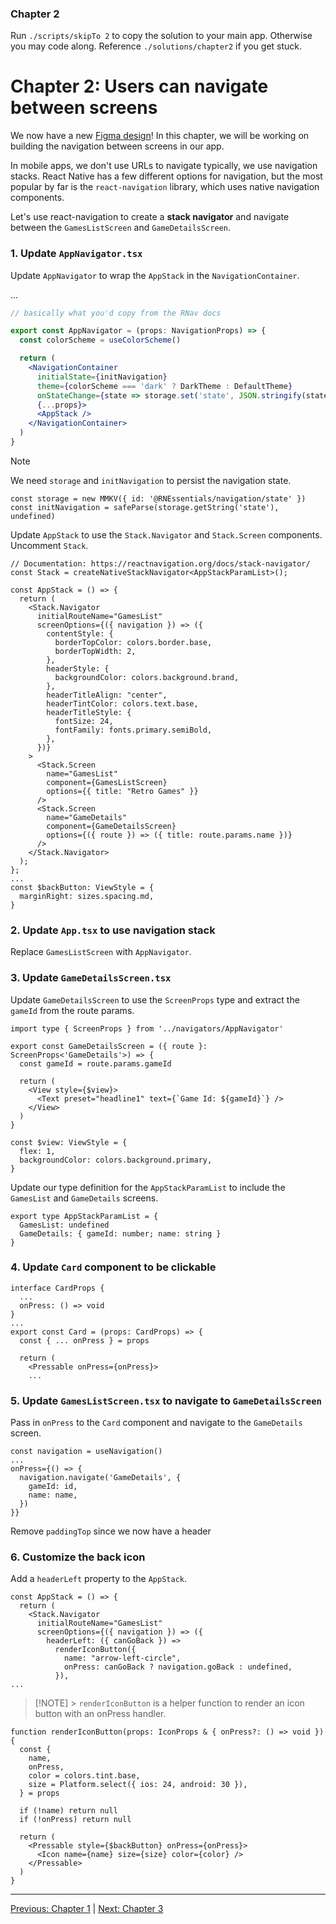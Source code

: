 ### Chapter 2

Run `./scripts/skipTo 2` to copy the solution to your main app. Otherwise you may code along. Reference `./solutions/chapter2` if you get stuck.

# Chapter 2: Users can navigate between screens

We now have a new [Figma design](https://www.figma.com/design/6Ip46lkbe5Ms1FvccKwOAd/Essentials-Workshop?node-id=728-541&p=f&t=pLCTfl2m8Jx1SkMF-0)! In this chapter, we will be working on building the navigation between screens in our app.

In mobile apps, we don't use URLs to navigate typically, we use navigation stacks. React Native has a few different options for navigation, but the most popular by far is the `react-navigation` library, which uses native navigation components.

Let's use react-navigation to create a **stack navigator** and navigate between the `GamesListScreen` and `GameDetailsScreen`.

### 1. Update `AppNavigator.tsx`

Update `AppNavigator` to wrap the `AppStack` in the `NavigationContainer`.

...

```jsx
// basically what you'd copy from the RNav docs

export const AppNavigator = (props: NavigationProps) => {
  const colorScheme = useColorScheme()

  return (
    <NavigationContainer
      initialState={initNavigation}
      theme={colorScheme === 'dark' ? DarkTheme : DefaultTheme}
      onStateChange={state => storage.set('state', JSON.stringify(state))}
      {...props}>
      <AppStack />
    </NavigationContainer>
  )
}
```

> [!NOTE]
> We need `storage` and `initNavigation` to persist the navigation state.

```tsx
const storage = new MMKV({ id: '@RNEssentials/navigation/state' })
const initNavigation = safeParse(storage.getString('state'), undefined)
```

Update `AppStack` to use the `Stack.Navigator` and `Stack.Screen` components. Uncomment `Stack`.

```tsx
// Documentation: https://reactnavigation.org/docs/stack-navigator/
const Stack = createNativeStackNavigator<AppStackParamList>();

const AppStack = () => {
  return (
    <Stack.Navigator
      initialRouteName="GamesList"
      screenOptions={({ navigation }) => ({
        contentStyle: {
          borderTopColor: colors.border.base,
          borderTopWidth: 2,
        },
        headerStyle: {
          backgroundColor: colors.background.brand,
        },
        headerTitleAlign: "center",
        headerTintColor: colors.text.base,
        headerTitleStyle: {
          fontSize: 24,
          fontFamily: fonts.primary.semiBold,
        },
      })}
    >
      <Stack.Screen
        name="GamesList"
        component={GamesListScreen}
        options={{ title: "Retro Games" }}
      />
      <Stack.Screen
        name="GameDetails"
        component={GameDetailsScreen}
        options={({ route }) => ({ title: route.params.name })}
      />
    </Stack.Navigator>
  );
};
...
const $backButton: ViewStyle = {
  marginRight: sizes.spacing.md,
}
```

### 2. Update `App.tsx` to use navigation stack

Replace `GamesListScreen` with `AppNavigator`.

### 3. Update `GameDetailsScreen.tsx`

Update `GameDetailsScreen` to use the `ScreenProps` type and extract the `gameId` from the route params.

```tsx
import type { ScreenProps } from '../navigators/AppNavigator'

export const GameDetailsScreen = ({ route }: ScreenProps<'GameDetails'>) => {
  const gameId = route.params.gameId

  return (
    <View style={$view}>
      <Text preset="headline1" text={`Game Id: ${gameId}`} />
    </View>
  )
}

const $view: ViewStyle = {
  flex: 1,
  backgroundColor: colors.background.primary,
}
```

Update our type definition for the `AppStackParamList` to include the `GamesList` and `GameDetails` screens.

```tsx
export type AppStackParamList = {
  GamesList: undefined
  GameDetails: { gameId: number; name: string }
}
```

### 4. Update `Card` component to be clickable

```tsx
interface CardProps {
  ...
  onPress: () => void
}
...
export const Card = (props: CardProps) => {
  const { ... onPress } = props

  return (
    <Pressable onPress={onPress}>
    ...
```

### 5. Update `GamesListScreen.tsx` to navigate to `GameDetailsScreen`

Pass in `onPress` to the `Card` component and navigate to the `GameDetails` screen.

```tsx
const navigation = useNavigation()
...
onPress={() => {
  navigation.navigate('GameDetails', {
    gameId: id,
    name: name,
  })
}}
```

Remove `paddingTop` since we now have a header

### 6. Customize the back icon

Add a `headerLeft` property to the `AppStack`.

```tsx
const AppStack = () => {
  return (
    <Stack.Navigator
      initialRouteName="GamesList"
      screenOptions={({ navigation }) => ({
        headerLeft: ({ canGoBack }) =>
          renderIconButton({
            name: "arrow-left-circle",
            onPress: canGoBack ? navigation.goBack : undefined,
          }),
...
```

> [!NOTE] > `renderIconButton` is a helper function to render an icon button with an onPress handler.

```tsx
function renderIconButton(props: IconProps & { onPress?: () => void }) {
  const {
    name,
    onPress,
    color = colors.tint.base,
    size = Platform.select({ ios: 24, android: 30 }),
  } = props

  if (!name) return null
  if (!onPress) return null

  return (
    <Pressable style={$backButton} onPress={onPress}>
      <Icon name={name} size={size} color={color} />
    </Pressable>
  )
}
```

---

[Previous: Chapter 1](./chapter01.md) | [Next: Chapter 3](./chapter03.md)

